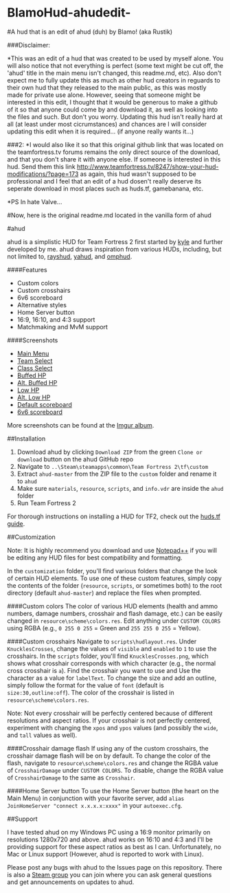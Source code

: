 # BlamoHud-ahudedit-
#A hud that is an edit of ahud (duh) by Blamo! (aka Rustik)

###Disclaimer: 

*This was an edit of a hud that was created to be used by myself alone. You will also notice that not everything is perfect (some text might be cut off, the 'ahud' title in the main menu isn't changed, this readme.md, etc). Also don't expect me to fully update this as much as other hud creators in reguards to their own hud that they released to the main public, as this was mostly made for private use alone. However, seeing that someone might be interested in this edit, I thought that it would be generous to make a github of it so that anyone could come by and download it, as well as looking into the files and such. But don't you worry. Updating this hud isn't really hard at all (at least under most cicrumstances) and chances are I will consider updating this edit when it is required... (if anyone really wants it...)

###2: 
*I would also like it so that this original github link that was located on the teamfortress.tv forums remains the only direct source of the download, and that you don't share it with anyone else. If someone is interested in this hud. Send them this link http://www.teamfortress.tv/8247/show-your-hud-modifications/?page=173 as again, this hud wasn't supposed to be professional and I feel that an edit of a hud dosen't really deserve its seperate download in most places such as huds.tf, gamebanana, etc.

*PS In hate Valve...

#Now, here is the original readme.md located in the vanilla form of ahud


#ahud

ahud is a simplistic HUD for Team Fortress 2 first started by [kyle](https://github.com/hikyle) and further developed by me. ahud draws inspiration from various HUDs, including, but not limited to, [rayshud](https://github.com/raysfire/rayshud), [yahud](https://github.com/whayay/yahud), and [omphud](https://github.com/omp/tf2hud).

####Features

* Custom colors
* Custom crosshairs
* 6v6 scoreboard
* Alternative styles
* Home Server button
* 16:9, 16:10, and 4:3 support
* Matchmaking and MvM support

####Screenshots

* [Main Menu](http://i.imgur.com/HEriy8N.jpg)
* [Team Select](http://i.imgur.com/gNSYYOc.jpg)
* [Class Select](http://i.imgur.com/cDgPJwB.jpg)
* [Buffed HP](http://i.imgur.com/9NbLjtH.jpg)
* [Alt. Buffed HP](http://i.imgur.com/O5PRiD0.jpg)
* [Low HP](http://i.imgur.com/wR6gkGn.jpg)
* [Alt. Low HP](http://i.imgur.com/yFmiSEC.jpg)
* [Default scoreboard](http://i.imgur.com/Lk2Ey63.jpg)
* [6v6 scoreboard](http://i.imgur.com/9pempQF.jpg)

More screenshots can be found at the [Imgur album](http://imgur.com/a/569GH).

##Installation

1. Download ahud by clicking `Download ZIP` from the green `Clone or download` button on the ahud GitHub repo
2. Navigate to  `..\Steam\steamapps\common\Team Fortress 2\tf\custom`
3. Extract `ahud-master` from the ZIP file to the `custom` folder and rename it to `ahud`
4. Make sure `materials`, `resource`, `scripts`, and `info.vdr` are inside the `ahud` folder
5. Run Team Fortress 2

For thorough instructions on installing a HUD for TF2, check out the [huds.tf guide](http://huds.tf/forum/showthread.php?tid=2).

##Customization

Note: It is highly recommend you download and use [Notepad++](https://notepad-plus-plus.org) if you will be editing any HUD files for best compatibility and formatting.

In the `customization` folder, you'll find various folders that change the look of certain HUD elements. To use one of these custom features, simply copy the contents of the folder (`resource`, `scripts`, or sometimes both) to the root directory (default `ahud-master`) and replace the files when prompted.

####Custom colors
The color of various HUD elements (health and ammo numbers, damage numbers, crosshair and flash damage, etc.) can be easily changed in `resource\scheme\colors.res`. Edit anything under  `CUSTOM COLORS` using RGBA (e.g., `0 255 0 255` = Green and `255 255 0 255` = Yellow). 

####Custom crosshairs
Navigate to `scripts\hudlayout.res`. Under `KnucklesCrosses`, change the values of `visible` and `enabled` to `1` to use the crosshairs. In the `scripts` folder, you'll find `KnucklesCrosses.png`, which shows what crosshair corresponds with which character (e.g., the normal cross crosshair is `a`). Find the crosshair  you want to use and Use the character as a value for `labelText`. To change the size and add an outline, simply follow the format for the value of `font` (default is `size:30,outline:off`). The color of the crosshair is listed in `resource\scheme\colors.res`.

Note: Not every crosshair will be perfectly centered because of different resolutions and aspect ratios. If your crosshair is not perfectly centered, experiment with changing the `xpos` and `ypos` values (and possibly the `wide`, and `tall` values as well).

####Crosshair damage flash
If using any of the custom crosshairs, the crosshair damage flash will be on by default. To change the color of the flash, navigate to `resource\scheme\colors.res` and change the RGBA value of `CrosshairDamage` under `CUSTOM COLORS`. To disable, change the RGBA value of `CrosshairDamage` to the same as `Crosshair`.

####Home Server button
To use the Home Server button (the heart on the Main Menu) in conjunction with your favorite server, add `alias JoinHomeServer "connect x.x.x.x:xxxx"` in your `autoexec.cfg`.

##Support

I have tested ahud on my Windows PC using a 16:9 monitor primarily on resolutions 1280x720 and above. ahud works on 16:10 and 4:3 and I'll be providing support for these aspect ratios as best as I can. Unfortunately, no Mac or Linux support (However, ahud is reported to work with Linux). 

Please post any bugs with ahud to the Issues page on this repository. There is also a [Steam group](http://steamcommunity.com/groups/ahud) you can join where you can ask general questions and get announcements on updates to ahud.
